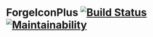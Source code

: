 # ForgeIconPlus [![Build Status](https://travis-ci.org/BeyondTheBeast/ForgeIconPlus.svg?branch=master)](https://travis-ci.org/BeyondTheBeast/ForgeIconPlus) [![Maintainability](https://api.codeclimate.com/v1/badges/b199998e47b7277eb00e/maintainability)](https://codeclimate.com/github/BeyondTheBeast/ForgeIconPlus/maintainability)
